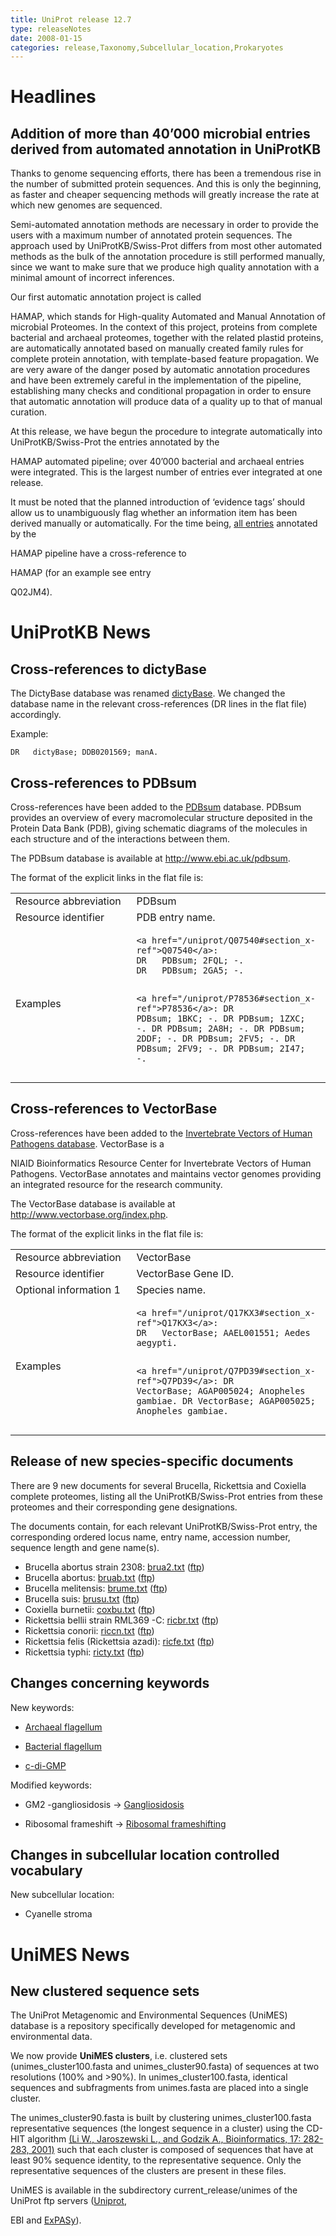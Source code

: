 ```yaml
---
title: UniProt release 12.7
type: releaseNotes
date: 2008-01-15
categories: release,Taxonomy,Subcellular_location,Prokaryotes
---
```


# Headlines

## Addition of more than 40’000 microbial entries derived from automated annotation in UniProtKB

Thanks to genome sequencing efforts, there has been a tremendous rise in the number of submitted protein sequences. And this is only the beginning, as faster and cheaper sequencing methods will greatly increase the rate at which new genomes are sequenced.

Semi-automated annotation methods are necessary in order to provide the users with a maximum number of annotated protein sequences. The approach used by UniProtKB/Swiss-Prot differs from most other automated methods as the bulk of the annotation procedure is still performed manually, since we want to make sure that we produce high quality annotation with a minimal amount of incorrect inferences.

Our first automatic annotation project is called

HAMAP, which stands for High-quality Automated and Manual Annotation of microbial Proteomes. In the context of this project, proteins from complete bacterial and archaeal proteomes, together with the related plastid proteins, are automatically annotated based on manually created family rules for complete protein annotation, with template-based feature propagation. We are very aware of the danger posed by automatic annotation procedures and have been extremely careful in the implementation of the pipeline, establishing many checks and conditional propagation in order to ensure that automatic annotation will produce data of a quality up to that of manual curation.

At this release, we have begun the procedure to integrate automatically into UniProtKB/Swiss-Prot the entries annotated by the

HAMAP automated pipeline; over 40’000 bacterial and archaeal entries were integrated. This is the largest number of entries ever integrated at one release.

It must be noted that the planned introduction of ‘evidence tags’ should allow us to unambiguously flag whether an information item has been derived manually or automatically. For the time being, [all entries](https://www.uniprot.org/uniprotkb?query=database:hamap) annotated by the

HAMAP pipeline have a cross-reference to

HAMAP (for an example see entry

Q02JM4).

# UniProtKB News

## Cross-references to dictyBase

The DictyBase database was renamed [dictyBase](http://dictybase.org/). We changed the database name in the relevant cross-references (DR lines in the flat file) accordingly.

Example:

    DR   dictyBase; DDB0201569; manA.

## Cross-references to PDBsum

Cross-references have been added to the [PDBsum](http://www.ebi.ac.uk/pdbsum) database. PDBsum provides an overview of every macromolecular structure deposited in the Protein Data Bank (PDB), giving schematic diagrams of the molecules in each structure and of the interactions between them.

The PDBsum database is available at <http://www.ebi.ac.uk/pdbsum>.

The format of the explicit links in the flat file is:

<table><colgroup><col style="width: 38%" /><col style="width: 61%" /></colgroup><tbody><tr class="odd"><td>Resource abbreviation</td><td>PDBsum</td></tr><tr class="even"><td>Resource identifier</td><td>PDB entry name.</td></tr><tr class="odd"><td>Examples</td><td><pre><code>&lt;a href=&quot;/uniprot/Q07540#section_x-ref&quot;&gt;Q07540&lt;/a&gt;:
DR   PDBsum; 2FQL; -.
DR   PDBsum; 2GA5; -.

&lt;a href=&quot;/uniprot/P78536#section_x-ref&quot;&gt;P78536&lt;/a&gt;:
DR PDBsum; 1BKC; -.
DR PDBsum; 1ZXC; -.
DR PDBsum; 2A8H; -.
DR PDBsum; 2DDF; -.
DR PDBsum; 2FV5; -.
DR PDBsum; 2FV9; -.
DR PDBsum; 2I47; -.</code></pre></td></tr></tbody></table>

## Cross-references to VectorBase

Cross-references have been added to the [Invertebrate Vectors of Human Pathogens database](http://www.vectorbase.org/index.php). VectorBase is a

NIAID Bioinformatics Resource Center for Invertebrate Vectors of Human Pathogens. VectorBase annotates and maintains vector genomes providing an integrated resource for the research community.

The VectorBase database is available at <http://www.vectorbase.org/index.php>.

The format of the explicit links in the flat file is:

<table><colgroup><col style="width: 38%" /><col style="width: 61%" /></colgroup><tbody><tr class="odd"><td>Resource abbreviation</td><td>VectorBase</td></tr><tr class="even"><td>Resource identifier</td><td>VectorBase Gene ID.</td></tr><tr class="odd"><td>Optional information 1</td><td>Species name.</td></tr><tr class="even"><td>Examples</td><td><pre><code>&lt;a href=&quot;/uniprot/Q17KX3#section_x-ref&quot;&gt;Q17KX3&lt;/a&gt;:
DR   VectorBase; AAEL001551; Aedes aegypti.

&lt;a href=&quot;/uniprot/Q7PD39#section_x-ref&quot;&gt;Q7PD39&lt;/a&gt;:
DR VectorBase; AGAP005024; Anopheles gambiae.
DR VectorBase; AGAP005025; Anopheles gambiae.</code></pre></td></tr></tbody></table>

## Release of new species-specific documents

There are 9 new documents for several Brucella, Rickettsia and Coxiella complete proteomes, listing all the UniProtKB/Swiss-Prot entries from these proteomes and their corresponding gene designations.

The documents contain, for each relevant UniProtKB/Swiss-Prot entry, the corresponding ordered locus name, entry name, accession number, sequence length and gene name(s).

- Brucella abortus strain 2308: [brua2.txt](https://ftp.uniprot.org/pub/databases/uniprot/current_release/knowledgebase/complete/docs/brua2) ([ftp](ftp://ftp.uniprot.org/pub/databases/uniprot/knowledgebase/docs/brua2.txt))
- Brucella abortus: [bruab.txt](https://ftp.uniprot.org/pub/databases/uniprot/current_release/knowledgebase/complete/docs/bruab) ([ftp](ftp://ftp.uniprot.org/pub/databases/uniprot/knowledgebase/docs/bruab.txt))
- Brucella melitensis: [brume.txt](https://ftp.uniprot.org/pub/databases/uniprot/current_release/knowledgebase/complete/docs/brume) ([ftp](ftp://ftp.uniprot.org/pub/databases/uniprot/knowledgebase/docs/brume.txt))
- Brucella suis: [brusu.txt](https://ftp.uniprot.org/pub/databases/uniprot/current_release/knowledgebase/complete/docs/brusu) ([ftp](ftp://ftp.uniprot.org/pub/databases/uniprot/knowledgebase/docs/brusu.txt))
- Coxiella burnetii: [coxbu.txt](https://ftp.uniprot.org/pub/databases/uniprot/current_release/knowledgebase/complete/docs/coxbu) ([ftp](ftp://ftp.uniprot.org/pub/databases/uniprot/knowledgebase/docs/coxbu.txt))
- Rickettsia bellii strain RML369 -C: [ricbr.txt](https://ftp.uniprot.org/pub/databases/uniprot/current_release/knowledgebase/complete/docs/ricbr) ([ftp](ftp://ftp.uniprot.org/pub/databases/uniprot/knowledgebase/docs/ricbr.txt))
- Rickettsia conorii: [riccn.txt](https://ftp.uniprot.org/pub/databases/uniprot/current_release/knowledgebase/complete/docs/riccn) ([ftp](ftp://ftp.uniprot.org/pub/databases/uniprot/knowledgebase/docs/riccn.txt))
- Rickettsia felis (Rickettsia azadi): [ricfe.txt](https://ftp.uniprot.org/pub/databases/uniprot/current_release/knowledgebase/complete/docs/ricfe) ([ftp](ftp://ftp.uniprot.org/pub/databases/uniprot/knowledgebase/docs/ricfe.txt))
- Rickettsia typhi: [ricty.txt](https://ftp.uniprot.org/pub/databases/uniprot/current_release/knowledgebase/complete/docs/ricty) ([ftp](ftp://ftp.uniprot.org/pub/databases/uniprot/knowledgebase/docs/ricty.txt))

## Changes concerning keywords

New keywords:

- [Archaeal flagellum](https://www.uniprot.org/keywords/KW-0974)

- [Bacterial flagellum](https://www.uniprot.org/keywords/KW-0975)

- [c-di-GMP](https://www.uniprot.org/keywords/KW-0973)

Modified keywords:

- GM2 -gangliosidosis -&gt; [Gangliosidosis](https://www.uniprot.org/keywords/KW-0331)

- Ribosomal frameshift -&gt; [Ribosomal frameshifting](https://www.uniprot.org/keywords/KW-0688)

## Changes in subcellular location controlled vocabulary

New subcellular location:

- Cyanelle stroma

# UniMES News

## New clustered sequence sets

The UniProt Metagenomic and Environmental Sequences (UniMES) database is a repository specifically developed for metagenomic and environmental data.

We now provide **UniMES clusters**, i.e. clustered sets (unimes_cluster100.fasta and unimes_cluster90.fasta) of sequences at two resolutions (100% and &gt;90%). In unimes_cluster100.fasta, identical sequences and subfragments from unimes.fasta are placed into a single cluster.

The unimes_cluster90.fasta is built by clustering unimes_cluster100.fasta representative sequences (the longest sequence in a cluster) using the CD-HIT algorithm [(Li W., Jaroszewski L., and Godzik A., Bioinformatics, 17: 282-283, 2001)](http://bioinformatics.oxfordjournals.org/cgi/reprint/17/3/282) such that each cluster is composed of sequences that have at least 90% sequence identity, to the representative sequence. Only the representative sequences of the clusters are present in these files.

UniMES is available in the subdirectory current_release/unimes of the UniProt ftp servers ([Uniprot](https://www.uniprot.org/ftp.uniprot.org/pub/databases/uniprot),

EBI and [ExPASy](https://www.uniprot.org/ftp.expasy.org/databases/uniprot)).

